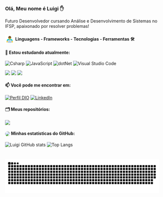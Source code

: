 ### Olá, Meu nome é Luigi ✋

Futuro Desenvolvedor cursando Análise e Desenvolvimento de Sistemas no IFSP, apaixonado por resolver problemas!


####  <img src="https://raw.githubusercontent.com/arthurgalanti/arthurgalanti/main/assets/man-technologist.gif" width="30" style="vertical-align: middle;"> Linguagens - Frameworks - Tecnologias - Ferramentas  🛠



#### 🌱 Estou estudando atualmente:
![Csharp](https://img.shields.io/badge/CSharp-%23934B8E?style=flat-square&labelColor=%23414141&logo=csharp&logoColor=white)
![JavaScript](https://img.shields.io/badge/JavaScript-%23EFD81D?style=flat-square&labelColor=%23414141&logo=javascript&logoColor=white)
![dotNet](https://img.shields.io/badge/.NET-%23631F74?style=flat-square&labelColor=%23414141&logo=dotnet&logoColor=white)
![Visual Studio Code](https://img.shields.io/badge/Visual%20Studio%20Code-%232D9EEA?style=flat-square&labelColor=%23414141&logo=visual-studio-code&logoColor=white)
</div></div>
<div>
<img src="https://img.shields.io/badge/Inglês-%2300A86B?style=flat-square&labelColor=%23414141logoColor=white" />
<img src="https://img.shields.io/badge/HTML5-E34F26?style=flat-square&logo=html5&logoColor=white" />
<img src="https://img.shields.io/badge/CSS3-1572B6?style=flat-square&logo=css3&logoColor=white" />
</div>

#### 📫 Você pode me encontrar em:

[![Perfil DIO](https://img.shields.io/badge/-Meu%20Perfil%20na%20DIO-30A3DC?style=for-the-badge)](https://www.dio.me/users/luigiluz22)
[![LinkedIn](https://img.shields.io/badge/-LinkedIn-%230A66C2?style=flat-square&labelColor=%230A66C2&logo=linkedin&logoColor=black&link=https://www.linkedin.com/in/luigi-w-luz/)](https://www.linkedin.com/in/luigi-w-luz/)


#### 🗂️ Meus repositórios:
<a href="https://github.com/LuigiWLuz">
  <img align="center" src="https://github-readme-stats.vercel.app/api/pin/?username=LuigiWLuz&repo=Jogo-da-Velha.&&theme=dark" />
</a>

#### <img src="https://github.githubassets.com/images/modules/logos_page/GitHub-Mark.png" width="30" style="vertical-align: middle;border-radius: 10px;">  Minhas estatísticas do GitHub: 
![Luigi GitHub stats](https://github-readme-stats.vercel.app/api?username=LuigiWLuz&show_icons=true&bg_color=00000000)
![Top Langs](https://github-readme-stats.vercel.app/api/top-langs/?username=LuigiWLuz&hide_progress=true&bg_color=00000000)

#
<picture align="center">
  <source media="(prefers-color-scheme: dark)" srcset="https://raw.githubusercontent.com/LuigiWLuz/LuigiWLuz/output/github-contribution-grid-snake-dark.svg">
  <source media="(prefers-color-scheme: light)" srcset="https://raw.githubusercontent.com/LuigiWLuz/LuigiWLuz/github-contribution-grid-snake-dark.svg">
  <img align="center" alt="github contribution grid snake animation" src="https://raw.githubusercontent.com/LuigiWLuz/LuigiWLuz/output/github-contribution-grid-snake.svg">
</picture>
